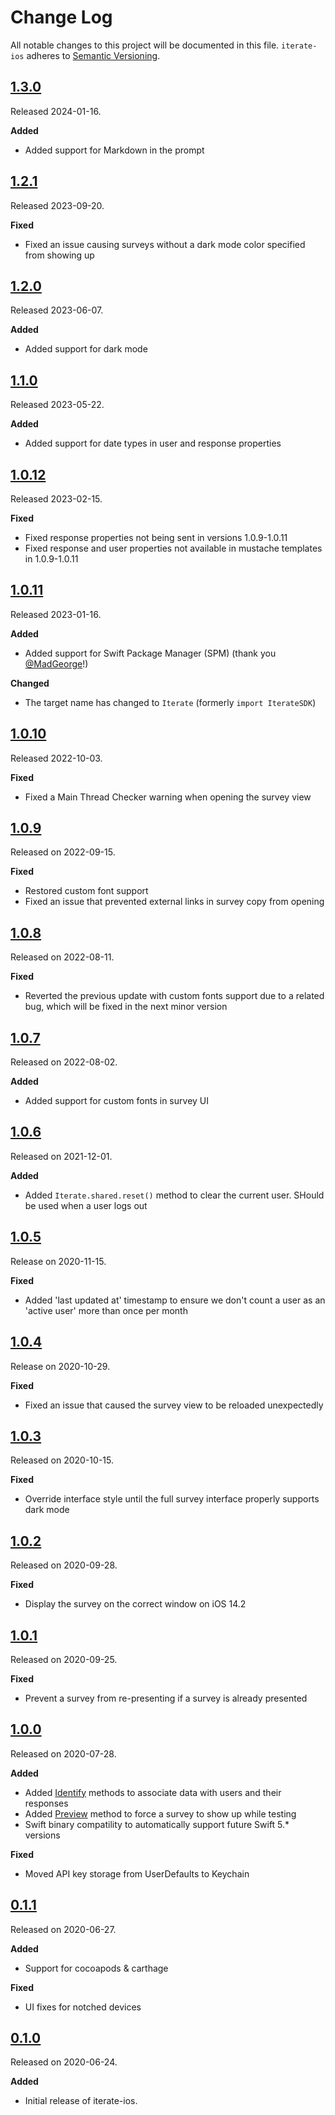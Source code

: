 # Change Log

All notable changes to this project will be documented in this file.
`iterate-ios` adheres to [Semantic Versioning](https://semver.org/).

## [1.3.0](https://github.com/iteratehq/iterate-ios/releases/tag/v1.3.0)

Released 2024-01-16.

**Added**

- Added support for Markdown in the prompt

## [1.2.1](https://github.com/iteratehq/iterate-ios/releases/tag/v1.2.1)

Released 2023-09-20.

**Fixed**

- Fixed an issue causing surveys without a dark mode color specified from showing up

## [1.2.0](https://github.com/iteratehq/iterate-ios/releases/tag/v1.2.0)

Released 2023-06-07.

**Added**

- Added support for dark mode

## [1.1.0](https://github.com/iteratehq/iterate-ios/releases/tag/v1.1.0)

Released 2023-05-22.

**Added**

- Added support for date types in user and response properties

## [1.0.12](https://github.com/iteratehq/iterate-ios/releases/tag/v1.0.12)

Released 2023-02-15.

**Fixed**

- Fixed response properties not being sent in versions 1.0.9-1.0.11
- Fixed response and user properties not available in mustache templates in 1.0.9-1.0.11

## [1.0.11](https://github.com/iteratehq/iterate-ios/releases/tag/1.0.11)

Released 2023-01-16.

**Added**

- Added support for Swift Package Manager (SPM) (thank you [@MadGeorge](https://github.com/MadGeorge)!)

**Changed**

- The target name has changed to `Iterate` (formerly `import IterateSDK`)

## [1.0.10](https://github.com/iteratehq/iterate-ios/releases/tag/v1.0.10)

Released 2022-10-03.

**Fixed**

- Fixed a Main Thread Checker warning when opening the survey view

## [1.0.9](https://github.com/iteratehq/iterate-ios/releases/tag/v1.0.9)

Released on 2022-09-15.

**Fixed**

- Restored custom font support
- Fixed an issue that prevented external links in survey copy from opening

## [1.0.8](https://github.com/iteratehq/iterate-ios/releases/tag/v1.0.8)

Released on 2022-08-11.

**Fixed**

- Reverted the previous update with custom fonts support due to a related bug, which will be fixed in the next minor version

## [1.0.7](https://github.com/iteratehq/iterate-ios/releases/tag/v1.0.7)

Released on 2022-08-02.

**Added**

- Added support for custom fonts in survey UI

## [1.0.6](https://github.com/iteratehq/iterate-ios/releases/tag/v1.0.6)

Released on 2021-12-01.

**Added**

- Added `Iterate.shared.reset()` method to clear the current user. SHould be used when a user logs out

## [1.0.5](https://github.com/iteratehq/iterate-ios/releases/tag/v1.0.5)

Release on 2020-11-15.

**Fixed**

- Added 'last updated at' timestamp to ensure we don't count a user as an 'active user' more than once per month

## [1.0.4](https://github.com/iteratehq/iterate-ios/releases/tag/v1.0.4)

Release on 2020-10-29.

**Fixed**

- Fixed an issue that caused the survey view to be reloaded unexpectedly

## [1.0.3](https://github.com/iteratehq/iterate-ios/releases/tag/v1.0.3)

Released on 2020-10-15.

**Fixed**

- Override interface style until the full survey interface properly supports dark mode

## [1.0.2](https://github.com/iteratehq/iterate-ios/releases/tag/v1.0.2)

Released on 2020-09-28.

**Fixed**

- Display the survey on the correct window on iOS 14.2

## [1.0.1](https://github.com/iteratehq/iterate-ios/releases/tag/v1.0.1)

Released on 2020-09-25.

**Fixed**

- Prevent a survey from re-presenting if a survey is already presented

## [1.0.0](https://github.com/iteratehq/iterate-ios/releases/tag/v1.0.0)

Released on 2020-07-28.

**Added**

- Added [Identify](https://github.com/iteratehq/iterate-ios/wiki/Iterate#identifyuserproperties) methods to associate data with users and their responses
- Added [Preview](https://github.com/iteratehq/iterate-ios/wiki/Iterate#previewsurveyid) method to force a survey to show up while testing
- Swift binary compatility to automatically support future Swift 5.\* versions

**Fixed**

- Moved API key storage from UserDefaults to Keychain

## [0.1.1](https://github.com/iteratehq/iterate-ios/releases/tag/v0.1.1)

Released on 2020-06-27.

**Added**

- Support for cocoapods & carthage

**Fixed**

- UI fixes for notched devices

## [0.1.0](https://github.com/iteratehq/iterate-ios/releases/tag/v0.1.0)

Released on 2020-06-24.

**Added**

- Initial release of iterate-ios.
